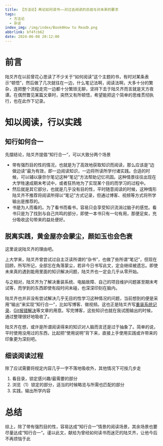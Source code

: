 ```yaml
---
title: 【方法论】再论如何读书——对过去阅读的总结与对未来的要求
tags:
  - 方法论
  - 杂谈
index_img: /img/index/Book《How to Read》.png
abbrlink: bf4fcb62
date: 2024-06-08 20:12:00
---
```

# 前言
陆爻齐在以前曾花心思读了不少关于“如何阅读”这个主题的书，有时对某条表示“顿悟”，然后做了几次就往在一边，什么笔记法啊，阅读法啊，大多十分的繁杂，连把整个流程走完一边都十分繁琐无聊，坚持下去于陆爻齐而言就是天方夜谭。在偶然瞥见某篇文章时，突然又有所顿悟，希望能把这个简单的思维贯彻执行，也在此作下记录。

# 知以阅读，行以实践
## 知行如何合一
先摆结论，陆爻齐提倡“知行合一”，可以大致分两个场景
- 带有强烈目的性的情况，也就是为了高效地获取知识而阅读，那么应该是“边做边读”最为有效，即一边阅读知识，一边将所读所学付诸实践。合适的时候，可以辅以康奈尔笔记这种“笔记”方法帮助记忆巩固。这种情景往往出现在大学牲速成期末考试中，或者狂热地为了实现某个目的而学习的过程中。
- 然后就是其它部分，也就是几乎没有目的性，平时随意阅读的时候，这种情形陆爻齐不推荐将阅读所得以“笔记”方式记录，但通过博客、视频等方式将所学输出是推荐的。
- 书是为人而看的。为了看书而看书，容易只会享受知识流淌过脑子的感觉。看书只是为了找到与自己共鸣的部分，即使一本书只有一句有用，那便足矣，充分吸收这句带来的益处便好。

## 脱离实践，黄金屋亦会蒙尘，颜如玉也会色衰
这里说说陆爻齐的理由吧。

上大学来，陆爻齐曾尝试过自主泛读所谓的“杂书”，也做了些所谓“笔记”，但现在回顾，所写所记，全部忘在角落蒙尘，若非今日书写此文，定会继续被遗忘。即使未来真的遇到能用里面的知识解决问题，陆爻齐也一定会几乎从零开始。

与之相对，陆爻齐为了解决重装系统、电脑故障、自己的项目维护问题甚至期末考试等，而学到的东西即使有段时间未碰，也深深印刻在脑内。

陆爻齐也并非没有尝试解决几乎无目的性学习这种情况的问题，当前想到的便是采用“输出”来实现“知行合一”，比如写博客、做视频。这也正是陆爻齐写[重装系统记录](https://www.cnblogs.com/luyaoqi/p/17968076)、[Git报错解决](https://www.cnblogs.com/luyaoqi/p/18172286)等文章的用意。写完博客，这些知识也就在我试图输出的时候，通过整理很好地吸收了。

陆爻齐在想，或许是所谓阅读得来的知识对人脑而言还是过于抽象了。简单的说，平时使用没用过的东西，比起把“使用说明”背下来，直接上手使用实践或许带来的印象更为深刻吧。

## 细谈阅读过程
除了应试需要将规定内容几乎一字不落地吸收外，其他情况下可按几步走
1. 看目录，锁定感兴趣/最需要的部分
2. 浏览（1）锁定的部分，适当的时候略览与所需也匹配的部分
3. 实践，输出所学内容


# 总结
综上，除了带有强烈目的性，容易达成“知行合一”情景的阅读场景，其余场景也要尽量达成“知行合一”。谨以此文，献给为曾经如何读书而迷茫的陆爻齐，让他今后不再烦恼于此